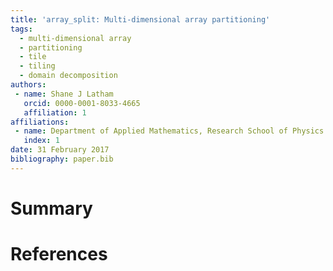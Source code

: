 ```yaml
---
title: 'array_split: Multi-dimensional array partitioning'
tags:
  - multi-dimensional array
  - partitioning
  - tile
  - tiling
  - domain decomposition
authors:
 - name: Shane J Latham
   orcid: 0000-0001-8033-4665
   affiliation: 1
affiliations:
 - name: Department of Applied Mathematics, Research School of Physics and Engineering, The Australian National University
   index: 1
date: 31 February 2017
bibliography: paper.bib
---
```


# Summary


# References